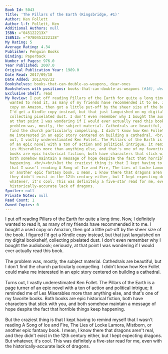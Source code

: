 ```yaml
---
Book Id: 5043
Title: 'The Pillars of the Earth (Kingsbridge, #1)'
Author: Ken Follett
Author l-f: Follett, Ken
Additional Authors: null
ISBN: ="045122213X"
ISBN13: ="9780451222138"
My Rating: 5
Average Rating: 4.34
Publisher: Penguin Books
Binding: Paperback
Number of Pages: 976.0
Year Published: 2007.0
Original Publication Year: 1989.0
Date Read: 2017/09/18
Date Added: 2012/02/22
Bookshelves: books-that-can-double-as-weapons, dear-ones
Bookshelves with positions: books-that-can-double-as-weapons (#16), dear-ones (#49)
Exclusive Shelf: read
My Review: I put off reading Pillars of the Earth for quite a long time. Now, I definitely
  wanted to read it, as many of my friends have recommended it to me. I bought a used
  copy on Amazon, then got a little put-off by the sheer size of the book. I figured
  I'd get a Kindle copy instead, but that just languished on my digital bookshelf,
  collecting pixelated dust. I don't even remember why I bought the audiobook; seriously,
  at that point I was wondering if I would ever actually read this book.<br/><br/>The
  problem was, mostly, the subject material. Cathedrals are beautiful, but I don't
  find the church particularly compelling. I didn't know how Ken Follet could make
  me interested in an epic story centered on building a cathedral. <br/><br/>Turns
  out, I vastly underestimated Ken Follet. The Pillars of the Earth is a page turner
  of an epic novel with a ton of action and political intrigue; it reminded me of
  Les Miserables more than anything else, and that's one of my favorite books. Both
  books are epic historical fiction, both have characters that stick with you, and
  both somehow maintain a message of hope despite the fact that horrible things keep
  happening. <br/><br/>But the craziest thing is that I kept having to remind myself
  that I wasn't reading A Song of Ice and Fire, The Lies of Locke Lamora, Mistborn,
  or another epic fantasy book. I mean, I know there that dragons aren't real, and
  they didn't exist in the 12th century either, but I kept expecting dragons. But
  whatever, it's cool. This was definitely a five-star read for me, even with the
  historically-accurate lack of dragons.
Spoiler: null
Private Notes: null
Read Count: 1
Owned Copies: 0
---
```


I put off reading Pillars of the Earth for quite a long time. Now, I definitely wanted to read it, as many of my friends have recommended it to me. I bought a used copy on Amazon, then got a little put-off by the sheer size of the book. I figured I'd get a Kindle copy instead, but that just languished on my digital bookshelf, collecting pixelated dust. I don't even remember why I bought the audiobook; seriously, at that point I was wondering if I would ever actually read this book.<br/><br/>The problem was, mostly, the subject material. Cathedrals are beautiful, but I don't find the church particularly compelling. I didn't know how Ken Follet could make me interested in an epic story centered on building a cathedral. <br/><br/>Turns out, I vastly underestimated Ken Follet. The Pillars of the Earth is a page turner of an epic novel with a ton of action and political intrigue; it reminded me of Les Miserables more than anything else, and that's one of my favorite books. Both books are epic historical fiction, both have characters that stick with you, and both somehow maintain a message of hope despite the fact that horrible things keep happening. <br/><br/>But the craziest thing is that I kept having to remind myself that I wasn't reading A Song of Ice and Fire, The Lies of Locke Lamora, Mistborn, or another epic fantasy book. I mean, I know there that dragons aren't real, and they didn't exist in the 12th century either, but I kept expecting dragons. But whatever, it's cool. This was definitely a five-star read for me, even with the historically-accurate lack of dragons.